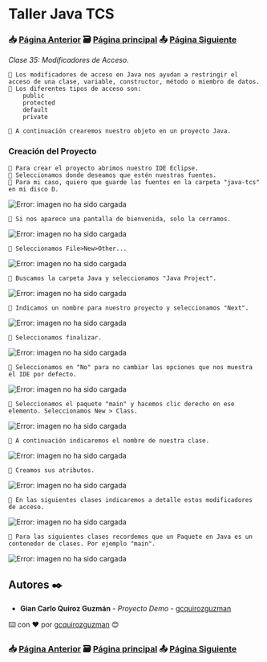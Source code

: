 # Taller Java TCS
### 📥 [Página Anterior](https://github.com/gcquirozguzman/java-tcs-202001/tree/POOC100001) 🗃️ [Página principal](https://github.com/gcquirozguzman/java-tcs-202001) 📤 [Página Siguiente](https://github.com/gcquirozguzman/java-tcs-202001/tree/MPU0100001)

_Clase 35: Modificadores de Acceso._

```
📢 Los modificadores de acceso en Java nos ayudan a restringir el acceso de una clase, variable, constructor, método o miembro de datos.
📢 Los diferentes tipos de acceso son:
    public
    protected
    default
    private
    
📢 A continuación crearemos nuestro objeto en un proyecto Java.
```

### Creación del Proyecto

```
📢 Para crear el proyecto abrimos nuestro IDE Eclipse.
📢 Seleccionamos donde deseamos que estén nuestras fuentes.
📢 Para mi caso, quiero que guarde las fuentes en la carpeta "java-tcs" en mi disco D.
```

![Error: imagen no ha sido cargada](https://github.com/gcquirozguzman/java-tcs-202001/blob/Clase-35/imagenes/pagina_35_1.png)

```
📢 Si nos aparece una pantalla de bienvenida, solo la cerramos.
```

![Error: imagen no ha sido cargada](https://github.com/gcquirozguzman/java-tcs-202001/blob/Clase-35/imagenes/pagina_35_2.png)

```
📢 Seleccionamos File>New>Other...
```

![Error: imagen no ha sido cargada](https://github.com/gcquirozguzman/java-tcs-202001/blob/Clase-35/imagenes/pagina_35_3.png)

```
📢 Buscamos la carpeta Java y seleccionamos "Java Project".
```

![Error: imagen no ha sido cargada](https://github.com/gcquirozguzman/java-tcs-202001/blob/Clase-35/imagenes/pagina_35_4.png)

```
📢 Indicamos un nombre para nuestro proyecto y seleccionamos "Next".
```

![Error: imagen no ha sido cargada](https://github.com/gcquirozguzman/java-tcs-202001/blob/Clase-35/imagenes/pagina_35_5.png)

```
📢 Seleccionamos finalizar.
```

![Error: imagen no ha sido cargada](https://github.com/gcquirozguzman/java-tcs-202001/blob/Clase-35/imagenes/pagina_35_6.png)

```
📢 Seleccionamos en "No" para no cambiar las opciones que nos muestra el IDE por defecto.
```

![Error: imagen no ha sido cargada](https://github.com/gcquirozguzman/java-tcs-202001/blob/Clase-35/imagenes/pagina_35_7.png)

```
📢 Seleccionamos el paquete "main" y hacemos clic derecho en ese elemento. Seleccionamos New > Class.
```

![Error: imagen no ha sido cargada](https://github.com/gcquirozguzman/java-tcs-202001/blob/Clase-35/imagenes/pagina_35_8.png)

```
📢 A continuación indicaremos el nombre de nuestra clase.
```

![Error: imagen no ha sido cargada](https://github.com/gcquirozguzman/java-tcs-202001/blob/Clase-35/imagenes/pagina_35_9.png)

```
📢 Creamos sus atributos.
```

![Error: imagen no ha sido cargada](https://github.com/gcquirozguzman/java-tcs-202001/blob/Clase-35/imagenes/pagina_35_10.png)

```
📢 En las siguientes clases indicaremos a detalle estos modificadores de acceso.
```

![Error: imagen no ha sido cargada](https://github.com/gcquirozguzman/java-tcs-202001/blob/Clase-35/imagenes/pagina_35_11.png)

```
📢 Para las siguientes clases recordemos que un Paquete en Java es un contenedor de clases. Por ejemplo "main".
```

![Error: imagen no ha sido cargada](https://github.com/gcquirozguzman/java-tcs-202001/blob/Clase-35/imagenes/pagina_35_12.png)


## Autores ✒️

* **Gian Carlo Quiroz Guzmán** - *Proyecto Demo* - [gcquirozguzman](https://github.com/gcquirozguzman)

⌨️ con ❤️ por [gcquirozguzman](https://github.com/gcquirozguzman) 😊

### 📥 [Página Anterior](https://github.com/gcquirozguzman/java-tcs-202001/tree/POOC100001) 🗃️ [Página principal](https://github.com/gcquirozguzman/java-tcs-202001) 📤 [Página Siguiente](https://github.com/gcquirozguzman/java-tcs-202001/tree/MPU0100001)
